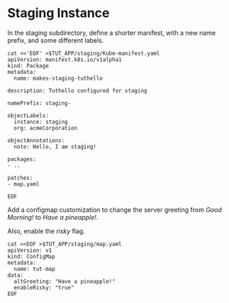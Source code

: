 # Staging Instance

In the staging subdirectory, define a shorter manifest,
with a new name prefix, and some different labels.

<!-- @makeStagingManifest @test -->
```
cat <<'EOF' >$TUT_APP/staging/Kube-manifest.yaml
apiVersion: manifest.k8s.io/v1alpha1
kind: Package
metadata:
  name: makes-staging-tuthello

description: Tuthello configured for staging

namePrefix: staging-

objectLabels:
  instance: staging
  org: acmeCorporation

objectAnnotations:
  note: Hello, I am staging!

packages:
- ..

patches:
- map.yaml

EOF
```

Add a configmap customization to change the
server greeting from _Good Morning!_ to _Have a
pineapple!_.

Also, enable the _risky_ flag.

<!-- @stagingMap @test -->
```
cat <<EOF >$TUT_APP/staging/map.yaml
apiVersion: v1
kind: ConfigMap
metadata:
  name: tut-map
data:
  altGreeting: "Have a pineapple!"
  enableRisky: "true"
EOF
```
